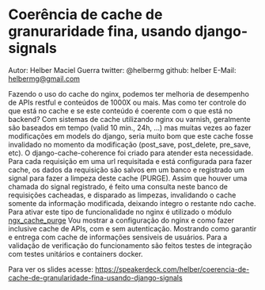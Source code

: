 Coerência de cache de granuraridade fina, usando django-signals
===============================================================

Autor: Helber Maciel Guerra
twitter: @helbermg
github: helber
E-Mail: helbermg@gmail.com

Fazendo o uso do cache do nginx, podemos ter melhoria de desempenho de APIs restful e conteúdos de 1000X ou mais. Mas como ter controle do que está no cache e se este conteúdo é coerente com o que está no backend?
Com sistemas de cache utilizando nginx ou varnish, geralmente são baseados em tempo (valid 10 min., 24h, ...) mas muitas vezes ao fazer modificações em models do django, seria muito bom que este cache fosse invalidado no momento da modificação (post_save, post_delete, pre_save, etc).
O django-cache-coherence foi criado para atender esta necessidade. Para cada requisição em uma url requisitada e está configurada para fazer cache, os dados da requisição são salvos em um banco e registrado um signal para fazer a limpeza deste cache (PURGE). Assim que houver uma chamada do signal registrado, é feito uma consulta neste banco de requisições cacheadas, e disparado as limpezas, invalidando o cache somente da informação modificada, deixando integro o restante ndo cache.
Para ativar este tipo de funcionalidade no nginx é utilizado o módulo [ngx_cache_purge](https://github.com/FRiCKLE/ngx_cache_purge/)
Vou mostrar a configuração do nginx e como fazer inclusive cache de APIs, com e sem autenticação. Mostrando como garantir e entrega com cache de informações sensiveis de usuários.
Para a validação de verificação do funcionamento são feitos testes de integração com testes unitários e containers docker.

Para ver os slides acesse: https://speakerdeck.com/helber/coerencia-de-cache-de-granularidade-fina-usando-django-signals

